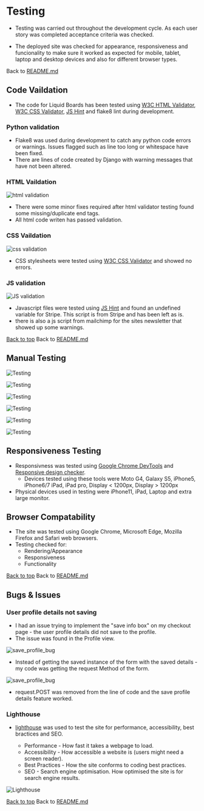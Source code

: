 # Testing
- Testing was carried out throughout the development cycle. As each user story was completed acceptance criteria was checked.

- The deployed site was checked for appearance, responsiveness and funcionality to make sure it worked as expected for mobile, tablet, laptop and desktop devices and also for different browser types.

Back to [README.md](README.md)


## Code Vaildation
- The code for Liquid Boards has been tested using [W3C HTML Validator](https://validator.w3.org/), [W3C CSS Validator](https://jigsaw.w3.org/css-validator/), [JS Hint](https://jshint.com//) and flake8 lint during development.


### Python validation
- Flake8 was used during development to catch any python code errors or warnings. Issues flagged such as line too long or whitespace have been fixed. 
- There are lines of code created by Django with warning messages that have not been altered. 

### HTML Vaildation
![html validation](README/assets/html_validation.png)
- There were some minor fixes required after html validator testing found some missing/duplicate end tags.
- All html code writen has passed validation.

### CSS Vaildation
![css validation](README/assets/css_validation.png)
- CSS stylesheets were tested using [W3C CSS Validator](https://jigsaw.w3.org/css-validator/) and showed no errors.


### JS validation
![JS validation](README/assets/jshint.png)
- Javascript files were tested using [JS Hint](https://jshint.com//) and found an undefined variable for Stripe. This script is from Stripe and has been left as is.
- there is also a js script from mailchimp for the sites newsletter that showed up some warnings.


[Back to top](#Testing) Back to [README.md](README.md)


## Manual Testing

![Testing](README/assets/testing_1.png)

![Testing](README/assets/testing_2.png)

![Testing](README/assets/testing_3.png)

![Testing](README/assets/testing_4.png)

![Testing](README/assets/testing_5.png)

![Testing](README/assets/testing_6.png)


## Responsiveness Testing
- Responsivness was tested using [Google Chrome DevTools](https://developer.chrome.com/docs/devtools/) and [Responsive design checker](https://responsivedesignchecker.com/). 
    - Devices tested using these tools were Moto G4, Galaxy S5, iPhone5, iPhone6/7 iPad, iPad pro, Display < 1200px, Display > 1200px
- Physical devices used in testing were iPhone11, iPad, Laptop and extra large monitor.

## Browser Compatability
- The site was tested using Google Chrome, Microsoft Edge, Mozilla Firefox and Safari web browsers. 
- Testing checked for:
    - Rendering/Appearance
    - Responsiveness
    - Functionality 

[Back to top](#Testing) Back to [README.md](README.md)


## Bugs & Issues

### User profile details not saving
- I had an issue trying to implement the "save info box" on my checkout page  - the user profile details did not save to the profile.
- The issue was found in the Profile view.

![save_profile_bug](README/assets/save_profile1.png)

- Instead of getting the saved instance of the form with the saved details - my code was getting the request Method of the form.

![save_profile_bug](README/assets/save_profile2.png)

- request.POST was removed from the line of code and the save profile details feature worked.


### Lighthouse


- [lighthouse](https://developers.google.com/web/tools/lighthouse) was used to test the site for performance, accessibility, best bractices and SEO.

    - Performance - How fast it takes a webpage to load.
    - Accessibility - How accessible a website is (users might need a screen reader).
    - Best Practices - How the site conforms to coding best practices.
    - SEO - Search engine optimisation. How optimised the site is for search engine results.

![Lighthouse](README/assets/lighthouse.png)


[Back to top](#Testing) Back to [README.md](README.md)